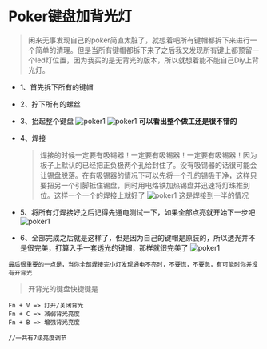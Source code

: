 <!--

 * @Author: 柯军
 * @Date: 2019-08-14 12:18:06
 * @Description: 
 -->
# Poker键盘加背光灯

> 闲来无事发现自己的poker简直太脏了，就想着吧所有键帽都拆下来进行一个简单的清理。但是当所有键帽都拆下来了之后我又发现所有键上都预留一个led灯位置，因为我买的是无背光的版本，所以就想着能不能自己Diy上背光灯。

- 1、首先拆下所有的键帽

- 2、拧下所有的螺丝

- 3、抬起整个键盘
  ![poker1](keyboard.assets/12105.jpg "poker1")
  ![poker1](keyboard.assets/12106.jpg "poker1")
  **可以看出整个做工还是很不错的**

- 4、焊接

  > 焊接的时候一定要有吸锡器！一定要有吸锡器！一定要有吸锡器！因为板子上默认的已经把正负极两个孔给封住了。没有吸锡器的话很可能会让锡盘脱落。在有吸锡器的情况下可以先将一个孔的锡吸干净，这样只要把另一个引脚抵住锡盘，同时用电烙铁加热锡盘并迅速将灯珠推到位。这样一个一个的焊接上就好了
  > ![poker1](keyboard.assets/12107.jpg "poker1")
  > 这是焊接到一半的情况

- 5、将所有灯焊接好之后记得先通电测试一下，如果全部点亮就开始下一步吧
  ![poker1](keyboard.assets/12108.jpg "poker1")

- 6、全部完成之后就是这样了，但是因为自己的键帽是原装的，所以透光并不是很完美，打算入手一套透光的键帽，那样就很完美了
  ![poker1](keyboard.assets/12109.jpg "poker1")

`最后很重要的一点是，当你全部焊接完小灯发现通电不亮时，不要慌，不要急，有可能时你并没有开背光`

> 开背光的键盘快捷键是

```
Fn + V => 打开/关闭背光
Fn + C => 减弱背光亮度
Fn + B => 增强背光亮度

//一共有7级亮度调节
```